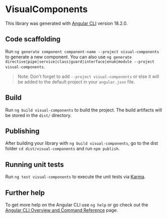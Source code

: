 # VisualComponents

This library was generated with [Angular CLI](https://github.com/angular/angular-cli) version 18.2.0.

## Code scaffolding

Run `ng generate component component-name --project visual-components` to generate a new component. You can also use `ng generate directive|pipe|service|class|guard|interface|enum|module --project visual-components`.
> Note: Don't forget to add `--project visual-components` or else it will be added to the default project in your `angular.json` file. 

## Build

Run `ng build visual-components` to build the project. The build artifacts will be stored in the `dist/` directory.

## Publishing

After building your library with `ng build visual-components`, go to the dist folder `cd dist/visual-components` and run `npm publish`.

## Running unit tests

Run `ng test visual-components` to execute the unit tests via [Karma](https://karma-runner.github.io).

## Further help

To get more help on the Angular CLI use `ng help` or go check out the [Angular CLI Overview and Command Reference](https://angular.dev/tools/cli) page.

